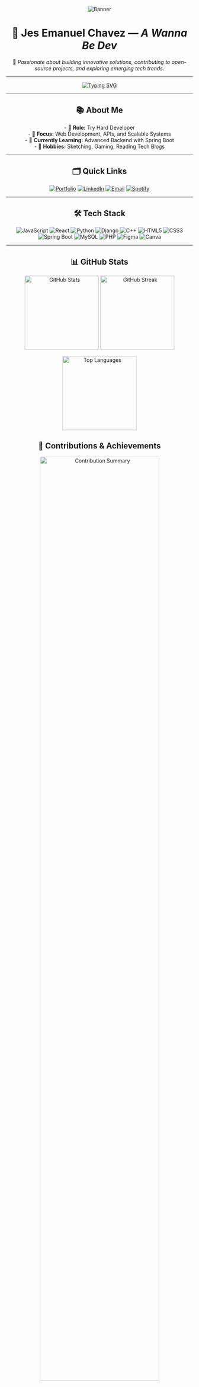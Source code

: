 

<p align="center">
  <img src="https://64.media.tumblr.com/f6753c4537c395a5305d5e8b872a35bc/c2332f2c10cafb94-1c/s1280x1920/0f86834b55e59e62707ca253f8d6d212df1f1af9.jpg" alt="Banner"/>
</p>

<h1 align="center">🚀 <strong>Jes Emanuel Chavez</strong> — <em>A Wanna Be Dev</em></h1>

<p align="center">
  🌟 <em>Passionate about building innovative solutions, contributing to open-source projects, and exploring emerging tech trends.</em>
</p>

---

<p align="center">
  <a href="https://git.io/typing-svg">
    <img src="https://readme-typing-svg.herokuapp.com?font=Fira+Code&pause=1000&color=36BCF7&width=435&lines=Welcome+to+my+GitHub+Profile!;I'm+Jes+Emanuel+Chavez;Full-Stack+Developer+%7C+Tech+Enthusiast" alt="Typing SVG"/>
  </a>
</p>

---

<h2 align="center">📚 <strong>About Me</strong></h2>
<p align="center">
  - 💼 <strong>Role:</strong> Try Hard Developer<br />
  - 🎯 <strong>Focus:</strong> Web Development, APIs, and Scalable Systems<br />
  - 🌱 <strong>Currently Learning:</strong> Advanced Backend with Spring Boot<br />
  - 🧠 <strong>Hobbies:</strong> Sketching, Gaming, Reading Tech Blogs
</p>

---

<h2 align="center">🗂️ <strong>Quick Links</strong></h2>
<p align="center">
  <a href="#" target="_blank"><img src="https://img.shields.io/badge/Portfolio-Visit-orange?style=for-the-badge&logo=google-chrome&logoColor=white" alt="Portfolio"/></a>
  <a href="https://www.linkedin.com/in/jes-emanuel-chavez-b8ab0a342/" target="_blank"><img src="https://img.shields.io/badge/LinkedIn-Connect-blue?style=for-the-badge&logo=linkedin&logoColor=white" alt="LinkedIn"/></a>
  <a href="mailto:chavezjes71@example.com"><img src="https://img.shields.io/badge/Email-Contact-red?style=for-the-badge&logo=gmail&logoColor=white" alt="Email"/></a>
  <a href="https://open.spotify.com/playlist/1pAi9UkQMFyPMYFA0jPgae?si=3dfc0373d4a54fed" target="_blank"><img src="https://img.shields.io/badge/Spotify-Listen-green?style=for-the-badge&logo=spotify&logoColor=white" alt="Spotify"/></a>
</p>

---

<h2 align="center">🛠️ <strong>Tech Stack</strong></h2>
<p align="center">
  <img src="https://img.shields.io/badge/JavaScript-F7DF1E?style=for-the-badge&logo=javascript&logoColor=black" alt="JavaScript" />
  <img src="https://img.shields.io/badge/React-61DAFB?style=for-the-badge&logo=react&logoColor=black" alt="React" />
  <img src="https://img.shields.io/badge/Python-3776AB?style=for-the-badge&logo=python&logoColor=white" alt="Python" />
  <img src="https://img.shields.io/badge/Django-092E20?style=for-the-badge&logo=django&logoColor=white" alt="Django" />
  <img src="https://img.shields.io/badge/C++-00599C?style=for-the-badge&logo=cplusplus&logoColor=white" alt="C++" />
  <img src="https://img.shields.io/badge/HTML5-E34F26?style=for-the-badge&logo=html5&logoColor=white" alt="HTML5" />
  <img src="https://img.shields.io/badge/CSS3-1572B6?style=for-the-badge&logo=css3&logoColor=white" alt="CSS3" />
  <img src="https://img.shields.io/badge/Spring_Boot-6DB33F?style=for-the-badge&logo=spring&logoColor=white" alt="Spring Boot" />
  <img src="https://img.shields.io/badge/MySQL-4479A1?style=for-the-badge&logo=mysql&logoColor=white" alt="MySQL" />
  <img src="https://img.shields.io/badge/PHP-777BB4?style=for-the-badge&logo=php&logoColor=white" alt="PHP" />
  <img src="https://img.shields.io/badge/Figma-F24E1E?style=for-the-badge&logo=figma&logoColor=white" alt="Figma" />
  <img src="https://img.shields.io/badge/Canva-00C4CC?style=for-the-badge&logo=canva&logoColor=white" alt="Canva" />
</p>



---

<h2 align="center">📊 <strong>GitHub Stats</strong></h2>

<!-- GitHub Profile Stats -->
<p align="center">
  <img src="https://github-readme-stats.vercel.app/api?username=Cappi-dev&show_icons=true&theme=tokyonight&hide_border=true&count_private=true" alt="GitHub Stats" height="200" />
  <img src="https://github-readme-streak-stats.herokuapp.com/?user=Cappi-dev&theme=tokyonight&hide_border=true" alt="GitHub Streak" height="200" />
</p>

<!-- Top Languages -->
<p align="center">
  <img src="https://github-readme-stats.vercel.app/api/top-langs/?username=Cappi-dev&layout=compact&theme=tokyonight&hide_border=true&langs_count=10&exclude_repo=demo-repo" alt="Top Languages" height="200" />
</p>

<!-- Contributions and Achievements -->
<h2 align="center">🚀 <strong>Contributions & Achievements</strong></h2>
<p align="center">
  <img src="https://github-profile-summary-cards.vercel.app/api/cards/profile-details?username=Cappi-dev&theme=tokyonight" alt="Contribution Summary" width="80%" />
</p>

<!-- Contribution Activity Graph -->
<p align="center">
  <img src="https://github-readme-activity-graph.vercel.app/graph?username=Cappi-dev&theme=tokyo-night&hide_border=true&bg_color=1a1b27&color=70a5fd&line=fab795&point=fab795" alt="Contribution Activity Graph" width="90%" />
</p>

<!-- Trophies Section -->
<h2 align="center">🏆 <strong>GitHub Achievements</strong></h2>
<p align="center">
  <img src="https://github-profile-trophy.vercel.app/?username=Cappi-dev&theme=tokyonight&no-frame=true&column=6" alt="Trophies" width="80%" />
</p>


---

<h2 align="center">📝 <strong>Inspiration of the Day</strong></h2>
<p align="center">
  <img src="https://quotes-github-readme.vercel.app/api?type=horizontal&theme=tokyonight" alt="Quote"/>
</p>

---

<h2 align="center">🚀 <strong>Featured Projects</strong></h2>
<div align="center">

  <!-- SavorSpace Frontend -->
  <div style="display: inline-block; text-align: center; margin: 15px; width: 300px;">
    <a href="https://github.com/karl2522/SavorSpace-Frontend" target="_blank">
      <img src="https://i.pinimg.com/736x/8b/db/51/8bdb51ecf2f4c7d9a225a14b11a9d4dc.jpg" alt="SavorSpace Frontend" style="width: 100%; border-radius: 10px; box-shadow: 0px 4px 8px rgba(0, 0, 0, 0.2);" />
    </a>
    <h3>🔗 <a href="https://github.com/karl2522/SavorSpace-Frontend" target="_blank"><strong>SavorSpace Frontend</strong></a></h3>
    <p style="font-size: 14px; color: #b0b0b0;">🖥️ Frontend for SavorSpace platform using React and modern UI components.</p>
  </div>

  <!-- SavorSpace Backend -->
  <div style="display: inline-block; text-align: center; margin: 15px; width: 300px;">
    <a href="https://github.com/karl2522/SavorSpace-Backend" target="_blank">
      <img src="https://i.pinimg.com/736x/af/3a/74/af3a741c07d2cfb96176a2f11470d25f.jpg" alt="SavorSpace Backend" style="width: 100%; border-radius: 10px; box-shadow: 0px 4px 8px rgba(0, 0, 0, 0.2);" />
    </a>
    <h3>🔗 <a href="https://github.com/karl2522/SavorSpace-Backend" target="_blank"><strong>SavorSpace Backend</strong></a></h3>
    <p style="font-size: 14px; color: #b0b0b0;">⚙️ Backend with Spring Boot, focused on secure APIs and data management.</p>
  </div>

  <!-- Payroll System -->
  <div style="display: inline-block; text-align: center; margin: 15px; width: 300px;">
    <a href="https://github.com/Cappi-dev/Payroll_System" target="_blank">
      <img src="https://i.pinimg.com/736x/a7/02/c2/a702c2ee276e68e95dc53a08f4ddfe17.jpg" alt="Payroll System" style="width: 100%; border-radius: 10px; box-shadow: 0px 4px 8px rgba(0, 0, 0, 0.2);" />
    </a>
    <h3>🔗 <a href="https://github.com/Cappi-dev/Payroll_System" target="_blank"><strong>Payroll System</strong></a></h3>
    <p style="font-size: 14px; color: #b0b0b0;">💼 Automated payroll calculation with precise tax deductions.</p>
  </div>

</div>


---

---

<h2 align="center">🎮 <strong>My Game Profiles</strong></h2>
<div align="center" style="display: flex; justify-content: center; gap: 30px; flex-wrap: wrap;">

  <!-- Steam Profile -->
  <div style="text-align: center; width: 150px;">
    <a href="https://steamcommunity.com/profiles/76561198254519964/" target="_blank" style="text-decoration: none;">
      <img src="https://cdn-icons-png.flaticon.com/512/732/732221.png" alt="Steam" style="width: 100px; margin-bottom: 10px;" />
      <p style="font-size: 16px; font-weight: bold; color: #1b2838; background: linear-gradient(90deg, #1b2838, #4b8bbf); border-radius: 10px; padding: 5px; color: white;">Steam Profile</p>
    </a>
  </div>

  <!-- Discord Profile -->
  <div style="text-align: center; width: 150px;">
    <a href="https://discordapp.com/users/664773807290056726" target="_blank" style="text-decoration: none;">
      <img src="https://cdn-icons-png.flaticon.com/512/2111/2111370.png" alt="Discord" style="width: 100px; margin-bottom: 10px;" />
      <p style="font-size: 16px; font-weight: bold; color: #7289da; background: linear-gradient(90deg, #7289da, #5865f2); border-radius: 10px; padding: 5px; color: white;">Discord Profile</p>
    </a>
  </div>

  <!-- Roblox Profile -->
  <div style="text-align: center; width: 150px;">
    <a href="https://www.roblox.com/users/127525682/profile" target="_blank" style="text-decoration: none;">
      <img src="https://cdn-icons-png.flaticon.com/512/5968/5968821.png" alt="Roblox" style="width: 100px; margin-bottom: 10px;" />
      <p style="font-size: 16px; font-weight: bold; color: #ff47a7; background: linear-gradient(90deg, #ff47a7, #f62e6f); border-radius: 10px; padding: 5px; color: white;">Roblox Profile</p>
    </a>
  </div>

</div>




---

<h2 align="center">🤝 <strong>Let's Collaborate</strong></h2>
<div align="center">
  
[![Facebook](https://img.shields.io/badge/Facebook-Connect-blue?style=for-the-badge&logo=facebook&logoColor=white)](https://www.facebook.com/JesEmChavez/)  
[![Email](https://img.shields.io/badge/Email-Contact-red?style=for-the-badge&logo=gmail&logoColor=white)](mailto:chavezjes71@example.com)

</div>

---

<p align="center">
  🧠 <em>"Every line of code is a step closer to innovation!"</em>
</p>
